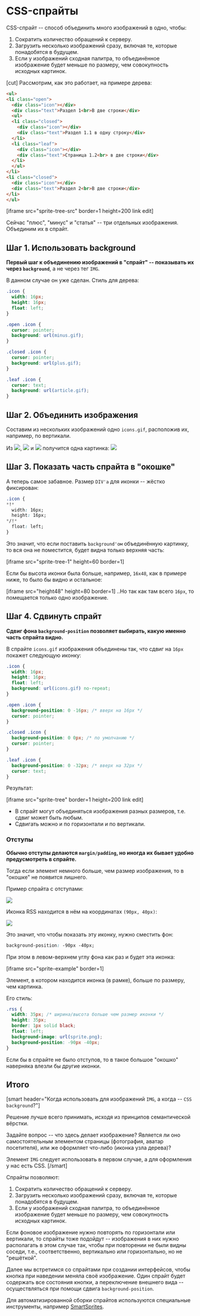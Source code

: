 # CSS-спрайты 

CSS-спрайт -- способ объединить много изображений в одно, чтобы:
<ol>
<li>Cократить количество обращений к серверу.</li>
<li>Загрузить несколько изображений сразу, включая те, которые понадобятся в будущем.</li>
<li>Если у изображений сходная палитра, то объединённое изображение будет меньше по размеру, чем совокупность исходных картинок.</li>
</ol>
[cut]
Рассмотрим, как это работает, на примере дерева:

```html
<ul>
<li class="open">
  <div class="icon"></div>
  <div class="text">Раздел 1<br>В две строки</div>
  <ul>
  <li class="closed">
    <div class="icon"></div>
    <div class="text">Раздел 1.1 в одну строку</div>
  </li>
  <li class="leaf">
    <div class="icon"></div>
    <div class="text">Страница 1.2<br> в две строки</div>
  </li>
  </ul>
</li>
<li class="closed">
  <div class="icon"></div>
  <div class="text">Раздел 2<br>В две строки</div>
</li>
</ul>
```

[iframe src="sprite-tree-src" border=1 height=200 link edit]

Сейчас "плюс", "минус" и "статья" -- три отдельных изображения. Объединим их в спрайт.



## Шаг 1. Использовать background

**Первый шаг к объединению изображений в "спрайт" -- показывать их через `background`**, а не через тег `IMG`.

В данном случае он уже сделан. Стиль для дерева:

```css
.icon {
  width: 16px;
  height: 16px;
  float: left;
}

.open .icon {
  cursor: pointer;
  background: url(minus.gif);
}

.closed .icon {
  cursor: pointer;
  background: url(plus.gif);
}

.leaf .icon {
  cursor: text;
  background: url(article.gif);
}
```

## Шаг 2. Объединить изображения

Составим из нескольких изображений одно `icons.gif`, расположив их, например, по вертикали.

Из <img src="plus.gif">, <img src="minus.gif"> и <img src="article.gif"> получится одна картинка: <img src="icons.gif">

## Шаг 3. Показать часть спрайта в "окошке"

А теперь самое забавное. Размер `DIV'а` для иконки -- жёстко фиксирован:

```css
.icon {
*!*
  width: 16px;
  height: 16px;
*/!*
  float: left;
}
```

Это значит, что если поставить `background'ом` объединённую картинку, то вся она не поместится, будет видна только верхняя часть:

[iframe src="sprite-tree-1" height=60 border=1]

Если бы высота иконки была больше, например, `16x48`, как в примере ниже, то было бы видно и остальное:

[iframe src="height48" height=80 border=1]
..Но так как там всего `16px`, то помещается только одно изображение.

## Шаг 4. Сдвинуть спрайт

**Сдвиг фона `background-position` позволяет выбирать, какую именно часть спрайта видно.**

В спрайте `icons.gif` изображения объединены так, что сдвиг на `16px` покажет следующую иконку:

```css
.icon {
  width: 16px;
  height: 16px;
  float: left;
  background: url(icons.gif) no-repeat;
}

.open .icon {
  background-position: 0 -16px; /* вверх на 16px */
  cursor: pointer;
}

.closed .icon {
  background-position: 0 0px; /* по умолчанию */
  cursor: pointer;
}

.leaf .icon {
  background-position: 0 -32px; /* вверх на 32px */
  cursor: text;
}
```

Результат:

[iframe src="sprite-tree" border=1 height=200 link edit]

<ul>
<li>В спрайт могут объединяться изображения разных размеров, т.е. сдвиг может быть любым.</li>
<li>Сдвигать можно и по горизонтали и по вертикали.</li>
</ul>

### Отступы


**Обычно отступы делаются `margin/padding`, но иногда их бывает удобно предусмотреть в спрайте.**

Тогда если элемент немного больше, чем размер изображения, то в "окошке" не появится лишнего.

Пример спрайта с отступами:

<img src="sprites-example.png">

Иконка RSS находится в нём на координатах `(90px, 40px)`:

<img src="sprites-example-lines2.png">

Это значит, что чтобы показать эту иконку, нужно сместить фон:

```css
background-position: -90px -40px;
```

При этом в левом-верхнем углу фона как раз и будет эта иконка:

[iframe src="sprite-example" border=1]

Элемент, в котором находится иконка (в рамке), больше по размеру, чем картинка. 

Его стиль:

```css
.rss {
  width: 35px; /* ширина/высота больше чем размер иконки */
  height: 35px;
  border: 1px solid black;
  float: left;
  background-image: url(sprite.png);
  background-position: -90px -40px;
}
```

Если бы в спрайте не было отступов, то в такое большое "окошко" наверняка влезли бы другие иконки.


## Итого

[smart header="Когда использовать для изображений `IMG`, а когда -- `CSS background`?"]

Решение лучше всего принимать, исходя из принципов семантической вёрстки.

Задайте вопрос -- что здесь делает изображение? Является ли оно самостоятельным элементом страницы (фотография, аватар посетителя), или же оформляет что-либо (иконка узла дерева)?

Элемент `IMG` следует использовать в первом случае, а для оформления у нас есть CSS.
[/smart]


Спрайты позволяют:
<ol>
<li>Cократить количество обращений к серверу.</li>
<li>Загрузить несколько изображений сразу, включая те, которые понадобятся в будущем.</li>
<li>Если у изображений сходная палитра, то объединённое изображение будет меньше по размеру, чем совокупность исходных картинок.</li>
</ol>

Если фоновое изображение нужно повторять по горизонтали или вертикали, то спрайты тоже подойдут -- изображения в них нужно располагать в этом случае так, чтобы при повторении не были видны соседи, т.е., соответственно, вертикально или горизонтально, но не "решёткой".

Далее мы встретимся со спрайтами при создании интерфейсов, чтобы кнопка при наведении меняла своё изображение. Один спрайт будет содержать все состояния кнопки, а переключение внешнего вида -- осуществляться при помощи сдвига `background-position`.

Для автоматизированной сборки спрайтов используются специальные инструменты, например <a href="http://csssprites.org/">SmartSprites</a>.